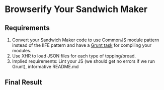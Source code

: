 # Browserify Your Sandwich Maker

## Requirements

1. Convert your Sandwich Maker code to use CommonJS module pattern instead of the IIFE pattern and have a [Grunt task](https://gist.github.com/morecallan/732a2923b18c99c14ffd8d9838bf3410) for compiling your modules.
1. Use XHR to load JSON files for each type of topping/bread.
1. Implied requirements: Lint your JS (we should get no errors if we run Grunt), informative README.md

## Final Result
